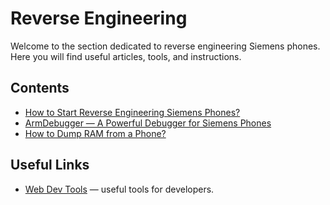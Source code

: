# Reverse Engineering

Welcome to the section dedicated to reverse engineering Siemens phones. Here you will find useful articles, tools, and instructions.

## Contents

- [How to Start Reverse Engineering Siemens Phones?](how-start.md)
- [ArmDebugger — A Powerful Debugger for Siemens Phones](arm-debugger.md)
- [How to Dump RAM from a Phone?](memory-dump.md)

## Useful Links

- [Web Dev Tools](https://siemens-mobile-hacks.github.io/web-dev-tools/swilib) — useful tools for developers.
